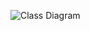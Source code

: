 ![Class Diagram](http://www.plantuml.com/plantuml/proxy?src=https://raw.githubusercontent.com/GalRabin/csharp-course/master/Ex3/Objects.puml)
